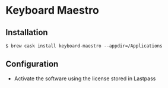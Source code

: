# Keyboard Maestro

## Installation

```ShellSession
$ brew cask install keyboard-maestro --appdir=/Applications
```

## Configuration

* Activate the software using the license stored in Lastpass
